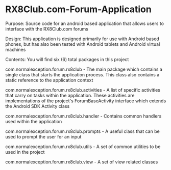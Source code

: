 RX8Club.com-Forum-Application
=============================

Purpose:
Source code for an android based application that allows users to 
interface with the RX8Club.com forums

Design:
This application is designed primarily for use with Android based
phones, but has also been tested with Android tablets and Android
virtual machines

Contents:
You will find six (6) total packages in this project

com.normalexception.forum.rx8club - The main package which contains 
a single class that starts the application process.  This class also
contains a static reference to the application context

com.normalexception.forum.rx8club.activities - A list of specific 
activities that carry on tasks within the application.  These activities
are implementations of the project's ForumBaseActivity interface which
extends the Android SDK Activity class

com.normalexception.forum.rx8club.handler - Contains common handlers
used within the application

com.normalexception.forum.rx8club.prompts - A useful class that can be
used to prompt the user for an input

com.normalexception.forum.rx8club.utils - A set of common utilities to be
used in the project

com.normalexception.forum.rx8club.view - A set of view related classes